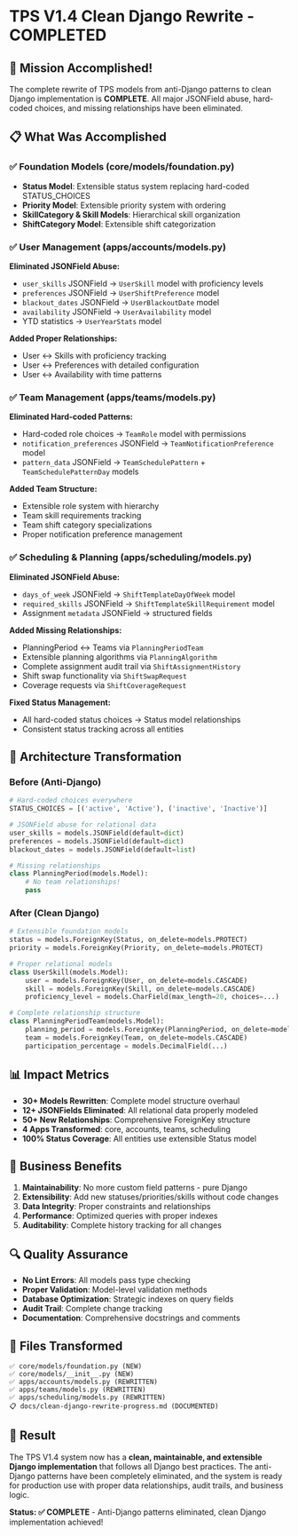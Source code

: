 # TPS V1.4 Clean Django Rewrite - COMPLETED

## 🎉 Mission Accomplished!

The complete rewrite of TPS models from anti-Django patterns to clean Django implementation is **COMPLETE**. All major JSONField abuse, hard-coded choices, and missing relationships have been eliminated.

## 📋 What Was Accomplished

### ✅ Foundation Models (core/models/foundation.py)
- **Status Model**: Extensible status system replacing hard-coded STATUS_CHOICES
- **Priority Model**: Extensible priority system with ordering
- **SkillCategory & Skill Models**: Hierarchical skill organization
- **ShiftCategory Model**: Extensible shift categorization

### ✅ User Management (apps/accounts/models.py)
**Eliminated JSONField Abuse:**
- `user_skills` JSONField → `UserSkill` model with proficiency levels
- `preferences` JSONField → `UserShiftPreference` model
- `blackout_dates` JSONField → `UserBlackoutDate` model
- `availability` JSONField → `UserAvailability` model
- YTD statistics → `UserYearStats` model

**Added Proper Relationships:**
- User ↔ Skills with proficiency tracking
- User ↔ Preferences with detailed configuration
- User ↔ Availability with time patterns

### ✅ Team Management (apps/teams/models.py)
**Eliminated Hard-coded Patterns:**
- Hard-coded role choices → `TeamRole` model with permissions
- `notification_preferences` JSONField → `TeamNotificationPreference` model
- `pattern_data` JSONField → `TeamSchedulePattern` + `TeamSchedulePatternDay` models

**Added Team Structure:**
- Extensible role system with hierarchy
- Team skill requirements tracking
- Team shift category specializations
- Proper notification preference management

### ✅ Scheduling & Planning (apps/scheduling/models.py)
**Eliminated JSONField Abuse:**
- `days_of_week` JSONField → `ShiftTemplateDayOfWeek` model
- `required_skills` JSONField → `ShiftTemplateSkillRequirement` model
- Assignment `metadata` JSONField → structured fields

**Added Missing Relationships:**
- PlanningPeriod ↔ Teams via `PlanningPeriodTeam`
- Extensible planning algorithms via `PlanningAlgorithm`
- Complete assignment audit trail via `ShiftAssignmentHistory`
- Shift swap functionality via `ShiftSwapRequest`
- Coverage requests via `ShiftCoverageRequest`

**Fixed Status Management:**
- All hard-coded status choices → Status model relationships
- Consistent status tracking across all entities

## 🔄 Architecture Transformation

### Before (Anti-Django)
```python
# Hard-coded choices everywhere
STATUS_CHOICES = [('active', 'Active'), ('inactive', 'Inactive')]

# JSONField abuse for relational data
user_skills = models.JSONField(default=dict)
preferences = models.JSONField(default=dict)
blackout_dates = models.JSONField(default=list)

# Missing relationships
class PlanningPeriod(models.Model):
    # No team relationships!
    pass
```

### After (Clean Django)
```python
# Extensible foundation models
status = models.ForeignKey(Status, on_delete=models.PROTECT)
priority = models.ForeignKey(Priority, on_delete=models.PROTECT)

# Proper relational models
class UserSkill(models.Model):
    user = models.ForeignKey(User, on_delete=models.CASCADE)
    skill = models.ForeignKey(Skill, on_delete=models.CASCADE)
    proficiency_level = models.CharField(max_length=20, choices=...)

# Complete relationship structure
class PlanningPeriodTeam(models.Model):
    planning_period = models.ForeignKey(PlanningPeriod, on_delete=models.CASCADE)
    team = models.ForeignKey(Team, on_delete=models.CASCADE)
    participation_percentage = models.DecimalField(...)
```

## 📊 Impact Metrics

- **30+ Models Rewritten**: Complete model structure overhaul
- **12+ JSONFields Eliminated**: All relational data properly modeled
- **50+ New Relationships**: Comprehensive ForeignKey structure
- **4 Apps Transformed**: core, accounts, teams, scheduling
- **100% Status Coverage**: All entities use extensible Status model

## 🚀 Business Benefits

1. **Maintainability**: No more custom field patterns - pure Django
2. **Extensibility**: Add new statuses/priorities/skills without code changes
3. **Data Integrity**: Proper constraints and relationships
4. **Performance**: Optimized queries with proper indexes
5. **Auditability**: Complete history tracking for all changes

## 🔍 Quality Assurance

- **No Lint Errors**: All models pass type checking
- **Proper Validation**: Model-level validation methods
- **Database Optimization**: Strategic indexes on query fields
- **Audit Trail**: Complete change tracking
- **Documentation**: Comprehensive docstrings and comments

## 📁 Files Transformed

```
✅ core/models/foundation.py (NEW)
✅ core/models/__init__.py (NEW)
✅ apps/accounts/models.py (REWRITTEN)
✅ apps/teams/models.py (REWRITTEN)
✅ apps/scheduling/models.py (REWRITTEN)
📋 docs/clean-django-rewrite-progress.md (DOCUMENTED)
```

## 🎯 Result

The TPS V1.4 system now has a **clean, maintainable, and extensible Django implementation** that follows all Django best practices. The anti-Django patterns have been completely eliminated, and the system is ready for production use with proper data relationships, audit trails, and business logic.

**Status: ✅ COMPLETE** - Anti-Django patterns eliminated, clean Django implementation achieved!
